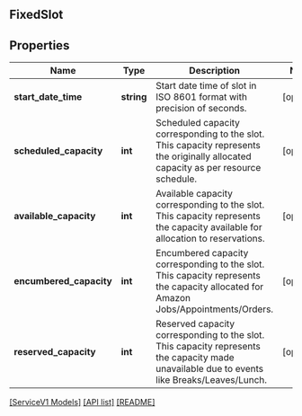 ## FixedSlot

## Properties

Name | Type | Description | Notes
------------ | ------------- | ------------- | -------------
**start_date_time** | **string** | Start date time of slot in ISO 8601 format with precision of seconds. | [optional]
**scheduled_capacity** | **int** | Scheduled capacity corresponding to the slot. This capacity represents the originally allocated capacity as per resource schedule. | [optional]
**available_capacity** | **int** | Available capacity corresponding to the slot. This capacity represents the capacity available for allocation to reservations. | [optional]
**encumbered_capacity** | **int** | Encumbered capacity corresponding to the slot. This capacity represents the capacity allocated for Amazon Jobs/Appointments/Orders. | [optional]
**reserved_capacity** | **int** | Reserved capacity corresponding to the slot. This capacity represents the capacity made unavailable due to events like Breaks/Leaves/Lunch. | [optional]

[[ServiceV1 Models]](../) [[API list]](../../Api) [[README]](../../../README.md)
